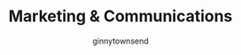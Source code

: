 ---
layout: default
image: ginny.jpg
name: Ginny Townsend
author: ginnytownsend
title: Marketing & Communications
order: 5

social: 
  - account: twitter
    username: GinnySTownsend
  - account: facebook
    username: ginnysarahtownsend
  - account: instagram
    username: ginnystownsend
  - account: spotify
    username: 1253487778
    
---